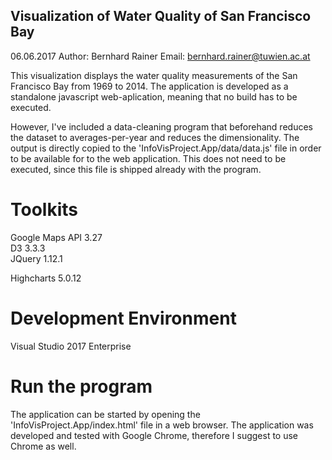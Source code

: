 ## Visualization of Water Quality of San Francisco Bay
06.06.2017
Author: Bernhard Rainer
Email: bernhard.rainer@tuwien.ac.at


This visualization displays the water quality measurements of the San Francisco Bay from 1969 to 2014. 
The application is developed as a standalone javascript web-aplication, meaning that no build has to be executed. 

However, I've included a data-cleaning program that beforehand reduces the dataset to averages-per-year and reduces the dimensionality. The output is directly copied to the 'InfoVisProject.App/data/data.js' file in order to be available for to the web application. This does not need to be executed, since this file is shipped already with the program. 

# Toolkits

Google Maps API 3.27  
D3 3.3.3              
JQuery 1.12.1

Highcharts 5.0.12 

# Development Environment

 Visual Studio 2017 Enterprise
 
# Run the program
The application can be started by opening the 'InfoVisProject.App/index.html' file in a web browser. The application was developed and tested with Google Chrome, therefore I suggest to use Chrome as well. 


